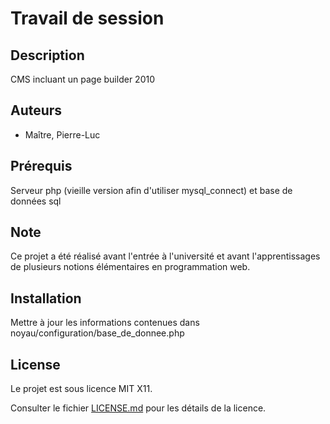 # Travail de session

## Description

CMS incluant un page builder
2010

  

## Auteurs

- Maître, Pierre-Luc

 

## Prérequis
Serveur php (vieille version afin d'utiliser mysql_connect) et base de données sql

## Note
Ce projet a été réalisé avant l'entrée à l'université et avant 
l'apprentissages de plusieurs notions élémentaires en programmation web.

## Installation

Mettre à jour les informations contenues dans noyau/configuration/base_de_donnee.php

## License 

Le projet est sous licence MIT X11.

Consulter le fichier [LICENSE.md](LICENSE.md) pour les détails de la licence.